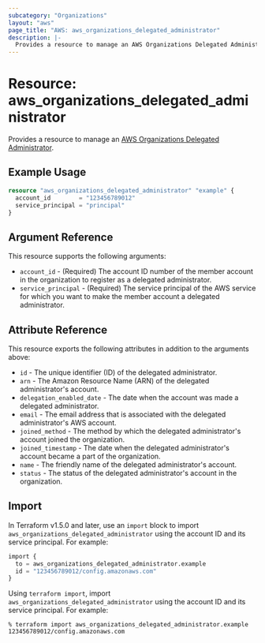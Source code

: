 ```yaml
---
subcategory: "Organizations"
layout: "aws"
page_title: "AWS: aws_organizations_delegated_administrator"
description: |-
  Provides a resource to manage an AWS Organizations Delegated Administrator.
---
```


# Resource: aws_organizations_delegated_administrator

Provides a resource to manage an [AWS Organizations Delegated Administrator](https://docs.aws.amazon.com/organizations/latest/APIReference/API_RegisterDelegatedAdministrator.html).

## Example Usage

```terraform
resource "aws_organizations_delegated_administrator" "example" {
  account_id        = "123456789012"
  service_principal = "principal"
}
```

## Argument Reference

This resource supports the following arguments:

* `account_id` - (Required) The account ID number of the member account in the organization to register as a delegated administrator.
* `service_principal` - (Required) The service principal of the AWS service for which you want to make the member account a delegated administrator.

## Attribute Reference

This resource exports the following attributes in addition to the arguments above:

* `id` - The unique identifier (ID) of the delegated administrator.
* `arn` - The Amazon Resource Name (ARN) of the delegated administrator's account.
* `delegation_enabled_date` - The date when the account was made a delegated administrator.
* `email` - The email address that is associated with the delegated administrator's AWS account.
* `joined_method` - The method by which the delegated administrator's account joined the organization.
* `joined_timestamp` - The date when the delegated administrator's account became a part of the organization.
* `name` - The friendly name of the delegated administrator's account.
* `status` - The status of the delegated administrator's account in the organization.

## Import

In Terraform v1.5.0 and later, use an `import` block to import `aws_organizations_delegated_administrator` using the account ID and its service principal. For example:

```terraform
import {
  to = aws_organizations_delegated_administrator.example
  id = "123456789012/config.amazonaws.com"
}
```

Using `terraform import`, import `aws_organizations_delegated_administrator` using the account ID and its service principal. For example:

```console
% terraform import aws_organizations_delegated_administrator.example 123456789012/config.amazonaws.com
```

